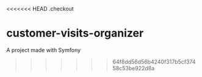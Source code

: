 <<<<<<< HEAD
.checkout

# customer-visits-organizer
A project made with Symfony
>>>>>>> 64f8dd56d56b4240f317b5cf37458c53be922d8a
